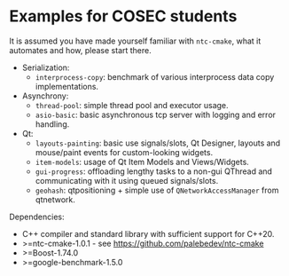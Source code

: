 Examples for COSEC students
===========================

It is assumed you have made yourself familiar with `ntc-cmake`, what it automates and how, please start there.

- Serialization:
  - `interprocess-copy`: benchmark of various interprocess data copy implementations.
- Asynchrony:
  - `thread-pool`: simple thread pool and executor usage.
  - `asio-basic`: basic asynchronous tcp server with logging and error handling.
- Qt:
  - `layouts-painting`: basic use signals/slots, Qt Designer, layouts and mouse/paint events for custom-looking widgets.
  - `item-models`: usage of Qt Item Models and Views/Widgets.
  - `gui-progress`: offloading lengthy tasks to a non-gui QThread and communicating with it using queued signals/slots.
  - `geohash`: qtpositioning + simple use of `QNetworkAccessManager` from qtnetwork.

Dependencies:
- C++ compiler and standard library with sufficient support for C++20.
- \>=ntc-cmake-1.0.1 - see https://github.com/palebedev/ntc-cmake
- \>=Boost-1.74.0
- \>=google-benchmark-1.5.0
